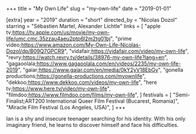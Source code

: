+++
title = "My Own Life"
slug = "my-own-life"
date = "2019-01-01"

[extra]
year = "2019"
duration = "short"
directed_by = "Nicolas Dozol"
starring = "Sébastien Martel, Alexander Lichtle"
links = [
    "apple tv;https://tv.apple.com/us/movie/my-own-life/umc.cmc.35zzau4aeu2ptp6l2m2tg01bj",
    "prime video;https://www.amazon.com/My-Own-Life-Nicolas-Dozol/dp/B09Q7GPCR9",
    "vidafair;https://vidafair.com/video/my-own-life",
    "revry;https://watch.revry.tv/details/38976-my-own-life?lang=en",
    "gagaoolala;https://www.gagaoolala.com/en/videos/2235/my-own-life-2019",
    "gaiar;https://www.gaiar.com/en/media/0kY2yV18EbGy",
    "gonella productions;https://gonella-productions.com/myownlife",
    "dekkoo;https://www.dekkoo.com/videos/my-own-life",
    "here tv;https://www.here.tv/video/my-own-life",
    "filmdoo;https://www.filmdoo.com/films/my-own-life",
]
festivals = [
    "Semi-Finalist;ART200 International Queer Film Festival (Bucarest, Romania)",
    "Miracle Film Festival (Los Angeles, USA)",
]
+++

Ian is a shy and insecure teenager searching for his identity.
With his only imaginary friend, he learns to discover himself and face his difficulties.